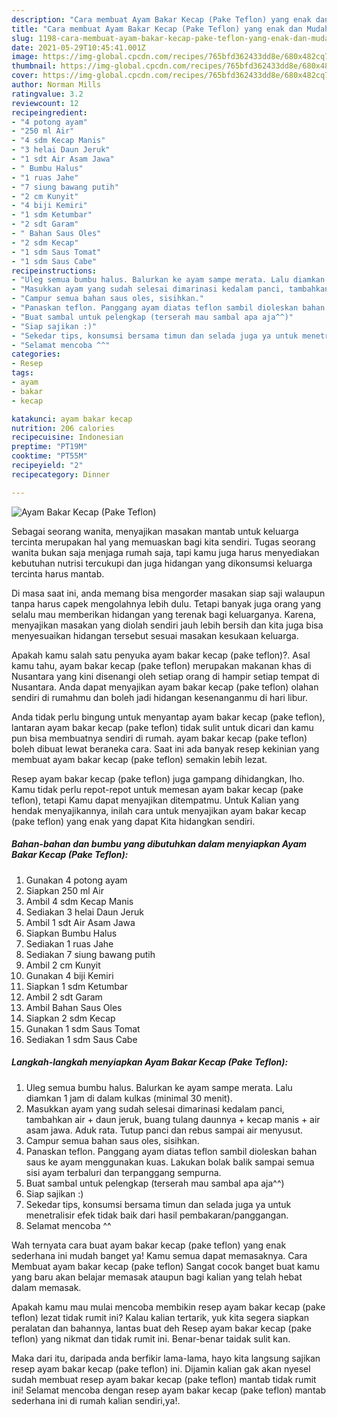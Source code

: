 ```yaml
---
description: "Cara membuat Ayam Bakar Kecap (Pake Teflon) yang enak dan Mudah Dibuat"
title: "Cara membuat Ayam Bakar Kecap (Pake Teflon) yang enak dan Mudah Dibuat"
slug: 1198-cara-membuat-ayam-bakar-kecap-pake-teflon-yang-enak-dan-mudah-dibuat
date: 2021-05-29T10:45:41.001Z
image: https://img-global.cpcdn.com/recipes/765bfd362433dd8e/680x482cq70/ayam-bakar-kecap-pake-teflon-foto-resep-utama.jpg
thumbnail: https://img-global.cpcdn.com/recipes/765bfd362433dd8e/680x482cq70/ayam-bakar-kecap-pake-teflon-foto-resep-utama.jpg
cover: https://img-global.cpcdn.com/recipes/765bfd362433dd8e/680x482cq70/ayam-bakar-kecap-pake-teflon-foto-resep-utama.jpg
author: Norman Mills
ratingvalue: 3.2
reviewcount: 12
recipeingredient:
- "4 potong ayam"
- "250 ml Air"
- "4 sdm Kecap Manis"
- "3 helai Daun Jeruk"
- "1 sdt Air Asam Jawa"
- " Bumbu Halus"
- "1 ruas Jahe"
- "7 siung bawang putih"
- "2 cm Kunyit"
- "4 biji Kemiri"
- "1 sdm Ketumbar"
- "2 sdt Garam"
- " Bahan Saus Oles"
- "2 sdm Kecap"
- "1 sdm Saus Tomat"
- "1 sdm Saus Cabe"
recipeinstructions:
- "Uleg semua bumbu halus. Balurkan ke ayam sampe merata. Lalu diamkan 1 jam di dalam kulkas (minimal 30 menit)."
- "Masukkan ayam yang sudah selesai dimarinasi kedalam panci, tambahkan air + daun jeruk, buang tulang daunnya + kecap manis + air asam jawa. Aduk rata. Tutup panci dan rebus sampai air menyusut."
- "Campur semua bahan saus oles, sisihkan."
- "Panaskan teflon. Panggang ayam diatas teflon sambil dioleskan bahan saus ke ayam menggunakan kuas. Lakukan bolak balik sampai semua sisi ayam terbaluri dan terpanggang sempurna."
- "Buat sambal untuk pelengkap (terserah mau sambal apa aja^^)"
- "Siap sajikan :)"
- "Sekedar tips, konsumsi bersama timun dan selada juga ya untuk menetralisir efek tidak baik dari hasil pembakaran/panggangan."
- "Selamat mencoba ^^"
categories:
- Resep
tags:
- ayam
- bakar
- kecap

katakunci: ayam bakar kecap 
nutrition: 206 calories
recipecuisine: Indonesian
preptime: "PT19M"
cooktime: "PT55M"
recipeyield: "2"
recipecategory: Dinner

---
```



![Ayam Bakar Kecap (Pake Teflon)](https://img-global.cpcdn.com/recipes/765bfd362433dd8e/680x482cq70/ayam-bakar-kecap-pake-teflon-foto-resep-utama.jpg)

Sebagai seorang wanita, menyajikan masakan mantab untuk keluarga tercinta merupakan hal yang memuaskan bagi kita sendiri. Tugas seorang  wanita bukan saja menjaga rumah saja, tapi kamu juga harus menyediakan kebutuhan nutrisi tercukupi dan juga hidangan yang dikonsumsi keluarga tercinta harus mantab.

Di masa  saat ini, anda memang bisa mengorder masakan siap saji walaupun tanpa harus capek mengolahnya lebih dulu. Tetapi banyak juga orang yang selalu mau memberikan hidangan yang terenak bagi keluarganya. Karena, menyajikan masakan yang diolah sendiri jauh lebih bersih dan kita juga bisa menyesuaikan hidangan tersebut sesuai masakan kesukaan keluarga. 



Apakah kamu salah satu penyuka ayam bakar kecap (pake teflon)?. Asal kamu tahu, ayam bakar kecap (pake teflon) merupakan makanan khas di Nusantara yang kini disenangi oleh setiap orang di hampir setiap tempat di Nusantara. Anda dapat menyajikan ayam bakar kecap (pake teflon) olahan sendiri di rumahmu dan boleh jadi hidangan kesenanganmu di hari libur.

Anda tidak perlu bingung untuk menyantap ayam bakar kecap (pake teflon), lantaran ayam bakar kecap (pake teflon) tidak sulit untuk dicari dan kamu pun bisa membuatnya sendiri di rumah. ayam bakar kecap (pake teflon) boleh dibuat lewat beraneka cara. Saat ini ada banyak resep kekinian yang membuat ayam bakar kecap (pake teflon) semakin lebih lezat.

Resep ayam bakar kecap (pake teflon) juga gampang dihidangkan, lho. Kamu tidak perlu repot-repot untuk memesan ayam bakar kecap (pake teflon), tetapi Kamu dapat menyajikan ditempatmu. Untuk Kalian yang hendak menyajikannya, inilah cara untuk menyajikan ayam bakar kecap (pake teflon) yang enak yang dapat Kita hidangkan sendiri.

<!--inarticleads1-->

##### Bahan-bahan dan bumbu yang dibutuhkan dalam menyiapkan Ayam Bakar Kecap (Pake Teflon):

1. Gunakan 4 potong ayam
1. Siapkan 250 ml Air
1. Ambil 4 sdm Kecap Manis
1. Sediakan 3 helai Daun Jeruk
1. Ambil 1 sdt Air Asam Jawa
1. Siapkan  Bumbu Halus
1. Sediakan 1 ruas Jahe
1. Sediakan 7 siung bawang putih
1. Ambil 2 cm Kunyit
1. Gunakan 4 biji Kemiri
1. Siapkan 1 sdm Ketumbar
1. Ambil 2 sdt Garam
1. Ambil  Bahan Saus Oles
1. Siapkan 2 sdm Kecap
1. Gunakan 1 sdm Saus Tomat
1. Sediakan 1 sdm Saus Cabe




<!--inarticleads2-->

##### Langkah-langkah menyiapkan Ayam Bakar Kecap (Pake Teflon):

1. Uleg semua bumbu halus. Balurkan ke ayam sampe merata. Lalu diamkan 1 jam di dalam kulkas (minimal 30 menit).
1. Masukkan ayam yang sudah selesai dimarinasi kedalam panci, tambahkan air + daun jeruk, buang tulang daunnya + kecap manis + air asam jawa. Aduk rata. Tutup panci dan rebus sampai air menyusut.
1. Campur semua bahan saus oles, sisihkan.
1. Panaskan teflon. Panggang ayam diatas teflon sambil dioleskan bahan saus ke ayam menggunakan kuas. Lakukan bolak balik sampai semua sisi ayam terbaluri dan terpanggang sempurna.
1. Buat sambal untuk pelengkap (terserah mau sambal apa aja^^)
1. Siap sajikan :)
1. Sekedar tips, konsumsi bersama timun dan selada juga ya untuk menetralisir efek tidak baik dari hasil pembakaran/panggangan.
1. Selamat mencoba ^^




Wah ternyata cara buat ayam bakar kecap (pake teflon) yang enak sederhana ini mudah banget ya! Kamu semua dapat memasaknya. Cara Membuat ayam bakar kecap (pake teflon) Sangat cocok banget buat kamu yang baru akan belajar memasak ataupun bagi kalian yang telah hebat dalam memasak.

Apakah kamu mau mulai mencoba membikin resep ayam bakar kecap (pake teflon) lezat tidak rumit ini? Kalau kalian tertarik, yuk kita segera siapkan peralatan dan bahannya, lantas buat deh Resep ayam bakar kecap (pake teflon) yang nikmat dan tidak rumit ini. Benar-benar taidak sulit kan. 

Maka dari itu, daripada anda berfikir lama-lama, hayo kita langsung sajikan resep ayam bakar kecap (pake teflon) ini. Dijamin kalian gak akan nyesel sudah membuat resep ayam bakar kecap (pake teflon) mantab tidak rumit ini! Selamat mencoba dengan resep ayam bakar kecap (pake teflon) mantab sederhana ini di rumah kalian sendiri,ya!.

